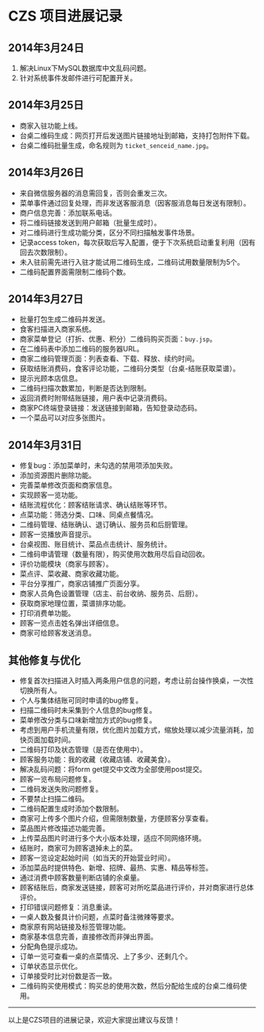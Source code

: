 # CZS 项目进展记录

## 2014年3月24日
1. 解决Linux下MySQL数据库中文乱码问题。
2. 针对系统事件发邮件进行可配置开关。

## 2014年3月25日
- 商家入驻功能上线。
- 台桌二维码生成：网页打开后发送图片链接地址到邮箱，支持打包附件下载。
- 台桌二维码批量生成，命名规则为 `ticket_senceid_name.jpg`。

## 2014年3月26日
- 来自微信服务器的消息需回复，否则会重发三次。
- 菜单事件通过回复处理，而非发送客服消息（因客服消息每日发送有限制）。
- 商户信息完善：添加联系电话。
- 将二维码链接发送到用户邮箱（批量生成时）。
- 对二维码进行生成功能分类，区分不同扫描触发事件场景。
- 记录access token，每次获取后写入配置，便于下次系统启动重复利用（因有回去次数限制）。
- 未入驻前需先进行入驻才能试用二维码生成，二维码试用数量限制为5个。
- 二维码配置界面需限制二维码个数。

## 2014年3月27日
- 批量打包生成二维码并发送。
- 食客扫描进入商家系统。
- 商家菜单登记（打折、优惠、积分）二维码购买页面：`buy.jsp`。
- 在二维码表中添加二维码的服务器URL。
- 商家二维码管理页面：列表查看、下载、释放、续约时间。
- 获取结账消费码，食客评论功能，二维码分类型（台桌-结账获取菜谱）。
- 提示光顾本店信息。
- 二维码扫描次数累加，判断是否达到限制。
- 返回消费时附带结账链接，用户表中记录消费码。
- 商家PC终端登录链接：发送链接到邮箱，告知登录动态码。
- 一个菜品可以对应多张图片。

## 2014年3月31日
- 修复bug：添加菜单时，未勾选的禁用项添加失败。
- 添加资源图片删除功能。
- 完善菜单修改页面和商家信息。
- 实现顾客一览功能。
- 结账流程优化：顾客结账请求、确认结账等环节。
- 点菜功能：筛选分类、口味、同桌点餐情况。
- 二维码管理、结账确认、退订确认、服务员和后厨管理。
- 顾客一览播放声音提示。
- 台桌视图、账目统计、菜品点击统计、服务统计。
- 二维码申请管理（数量有限），购买使用次数用尽后自动回收。
- 评价功能模块（商家与顾客）。
- 菜点评、菜收藏、商家收藏功能。
- 平台分享推广，商家店铺推广页面分享。
- 商家人员角色设置管理（店主、前台收纳、服务员、后厨）。
- 获取商家地理位置，菜谱排序功能。
- 打印消费单功能。
- 顾客一览点击姓名弹出详细信息。
- 商家可给顾客发送消息。

## 其他修复与优化
- 修复首次扫描进入时插入两条用户信息的问题，考虑让前台操作换桌，一次性切换所有人。
- 个人与集体结账可同时申请的bug修复。
- 扫描二维码时未采集到个人信息的bug修复。
- 菜单修改分类与口味新增加方式的bug修复。
- 考虑到用户手机流量有限，优化图片加载方式，缩放处理以减少流量消耗，加快页面加载时间。
- 二维码打印及状态管理（是否在使用中）。
- 顾客服务功能：我的收藏（收藏店铺、收藏美食）。
- 解决乱码问题：将form get提交中文改为全部使用post提交。
- 顾客一览布局问题修复。
- 二维码发送失败问题修复。
- 不要禁止扫描二维码。
- 二维码配置生成时添加个数限制。
- 商家可上传多个图片介绍，但需限制数量，方便顾客分享查看。
- 菜品图片修改描述功能完善。
- 上传菜品图片时进行多个大小版本处理，适应不同网络环境。
- 结账时，商家可为顾客退掉未上的菜。
- 顾客一览设定起始时间（如当天的开始营业时间）。
- 添加菜品时提供特色、新增、招牌、最热、实惠、精品等标签。
- 通过消费中顾客数量判断店铺的余桌量。
- 顾客结账后，商家发送链接，顾客可对所吃菜品进行评价，并对商家进行总体评价。
- 打印错误问题修复：消息重读。
- 一桌人数及餐具计价问题，点菜时备注微辣等要求。
- 商家原有网站链接及标签管理功能。
- 商家基本信息完善，直接修改而非弹出界面。
- 分配角色提示成功。
- 订单一览可查看一桌的点菜情况、上了多少、还剩几个。
- 订单状态显示优化。
- 订单接受时比对份数是否一致。
- 二维码购买使用模式：购买总的使用次数，然后分配给生成的台桌二维码使用。

---

以上是CZS项目的进展记录，欢迎大家提出建议与反馈！
